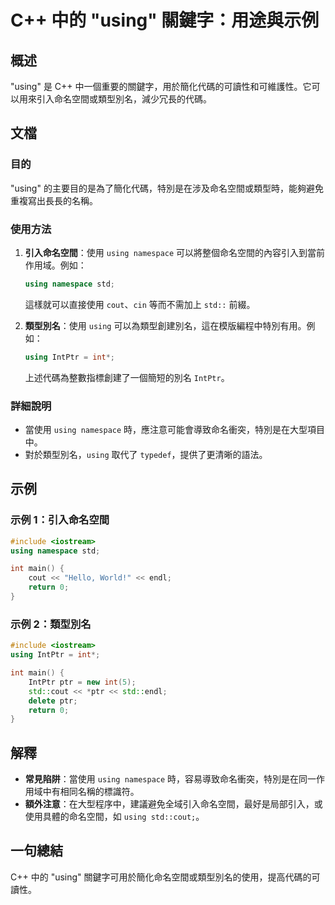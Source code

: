 <!--
Meta Description: # C++ 中的 "using" 關鍵字：用途與示例 ## 概述 "using" 是 C++ 中一個重要的關鍵字，用於簡化代碼的可讀性和可維護性。它可以用來引入命名空間或類型別名，減少冗長的代碼。 ## 文檔 ### 目的 "using" 的主要目的是為了簡化代碼，特別是在涉及命名空間或類型時，能夠...
Meta Keywords: using, std, namespace, int, cpp
-->

# C++ 中的 "using" 關鍵字：用途與示例

## 概述
"using" 是 C++ 中一個重要的關鍵字，用於簡化代碼的可讀性和可維護性。它可以用來引入命名空間或類型別名，減少冗長的代碼。

## 文檔
### 目的
"using" 的主要目的是為了簡化代碼，特別是在涉及命名空間或類型時，能夠避免重複寫出長長的名稱。

### 使用方法
1. **引入命名空間**：使用 `using namespace` 可以將整個命名空間的內容引入到當前作用域。例如：
   ```cpp
   using namespace std;
   ```
   這樣就可以直接使用 `cout`、`cin` 等而不需加上 `std::` 前綴。

2. **類型別名**：使用 `using` 可以為類型創建別名，這在模版編程中特別有用。例如：
   ```cpp
   using IntPtr = int*;
   ```
   上述代碼為整數指標創建了一個簡短的別名 `IntPtr`。

### 詳細說明
- 當使用 `using namespace` 時，應注意可能會導致命名衝突，特別是在大型項目中。
- 對於類型別名，`using` 取代了 `typedef`，提供了更清晰的語法。

## 示例
### 示例 1：引入命名空間
```cpp
#include <iostream>
using namespace std;

int main() {
    cout << "Hello, World!" << endl;
    return 0;
}
```

### 示例 2：類型別名
```cpp
#include <iostream>
using IntPtr = int*;

int main() {
    IntPtr ptr = new int(5);
    std::cout << *ptr << std::endl;
    delete ptr;
    return 0;
}
```

## 解釋
- **常見陷阱**：當使用 `using namespace` 時，容易導致命名衝突，特別是在同一作用域中有相同名稱的標識符。
- **額外注意**：在大型程序中，建議避免全域引入命名空間，最好是局部引入，或使用具體的命名空間，如 `using std::cout;`。

## 一句總結
C++ 中的 "using" 關鍵字可用於簡化命名空間或類型別名的使用，提高代碼的可讀性。